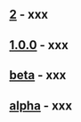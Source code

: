 ## [2] - xxx

## [1.0.0] - xxx

## [beta] - xxx

## [alpha] - xxx


[2]:     https://www.example.com
[1.0.0]: https://www.example.com
[beta]:  https://www.example.com
[alpha]: https://www.example.com
